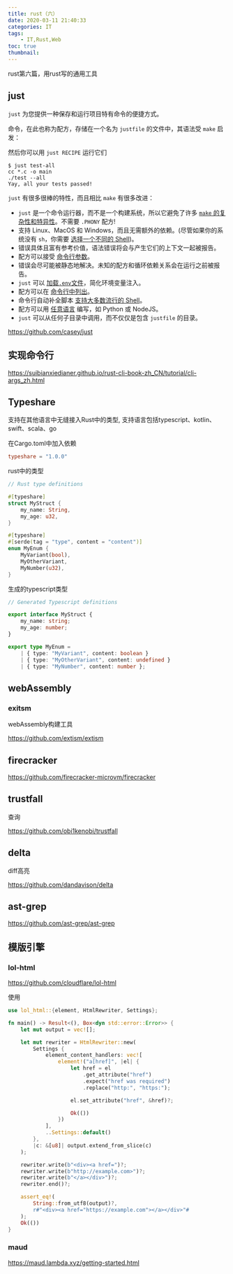 ```yaml
---
title: rust（六）
date: 2020-03-11 21:40:33
categories: IT
tags:
    - IT,Rust,Web
toc: true
thumbnail: 
---
```


   rust第六篇，用rust写的通用工具

<!--more-->

## just

`just` 为您提供一种保存和运行项目特有命令的便捷方式。

命令，在此也称为配方，存储在一个名为 `justfile` 的文件中，其语法受 `make` 启发：

然后你可以用 `just RECIPE` 运行它们

```shell
$ just test-all
cc *.c -o main
./test --all
Yay, all your tests passed!
```

`just` 有很多很棒的特性，而且相比 `make` 有很多改进：

- `just` 是一个命令运行器，而不是一个构建系统，所以它避免了许多 [`make` 的复杂性和特异性](https://github.com/casey/just/blob/master/README.中文.md#just-避免了-make-的哪些特异性)。不需要 `.PHONY` 配方!
- 支持 Linux、MacOS 和 Windows，而且无需额外的依赖。(尽管如果你的系统没有 `sh`，你需要 [选择一个不同的 Shell](https://github.com/casey/just/blob/master/README.中文.md#shell))。
- 错误具体且富有参考价值，语法错误将会与产生它们的上下文一起被报告。
- 配方可以接受 [命令行参数](https://github.com/casey/just/blob/master/README.中文.md#配方参数)。
- 错误会尽可能被静态地解决。未知的配方和循环依赖关系会在运行之前被报告。
- `just` 可以 [加载`.env`文件](https://github.com/casey/just/blob/master/README.中文.md#env-集成)，简化环境变量注入。
- 配方可以在 [命令行中列出](https://github.com/casey/just/blob/master/README.中文.md#列出可用的配方)。
- 命令行自动补全脚本 [支持大多数流行的 Shell](https://github.com/casey/just/blob/master/README.中文.md#shell-自动补全脚本)。
- 配方可以用 [任意语言](https://github.com/casey/just/blob/master/README.中文.md#用其他语言书写配方) 编写，如 Python 或 NodeJS。
- `just` 可以从任何子目录中调用，而不仅仅是包含 `justfile` 的目录。



https://github.com/casey/just

## 实现命令行



https://suibianxiedianer.github.io/rust-cli-book-zh_CN/tutorial/cli-args_zh.html



## Typeshare

支持在其他语言中无缝接入Rust中的类型, 支持语言包括typescript、kotlin、swift、scala、go

在Cargo.toml中加入依赖

```toml
typeshare = "1.0.0"
```

rust中的类型

```rust
// Rust type definitions

#[typeshare]
struct MyStruct {
    my_name: String,
    my_age: u32,
}

#[typeshare]
#[serde(tag = "type", content = "content")]
enum MyEnum {
    MyVariant(bool),
    MyOtherVariant,
    MyNumber(u32),
}
```

生成的typescript类型

```typescript
// Generated Typescript definitions

export interface MyStruct {
    my_name: string;
    my_age: number;
}

export type MyEnum = 
    | { type: "MyVariant", content: boolean }
    | { type: "MyOtherVariant", content: undefined }
    | { type: "MyNumber", content: number };
```

## webAssembly

### exitsm

webAssembly构建工具

https://github.com/extism/extism

## firecracker

https://github.com/firecracker-microvm/firecracker



## trustfall

查询

https://github.com/obi1kenobi/trustfall



## delta

diff高亮

https://github.com/dandavison/delta



## ast-grep

https://github.com/ast-grep/ast-grep

## 模版引擎

### lol-html

https://github.com/cloudflare/lol-html

使用

```rust
use lol_html::{element, HtmlRewriter, Settings};

fn main() -> Result<(), Box<dyn std::error::Error>> {
    let mut output = vec![];

    let mut rewriter = HtmlRewriter::new(
        Settings {
            element_content_handlers: vec![
                element!("a[href]", |el| {
                    let href = el
                        .get_attribute("href")
                        .expect("href was required")
                        .replace("http:", "https:");

                    el.set_attribute("href", &href)?;

                    Ok(())
                })
            ],
            ..Settings::default()
        },
        |c: &[u8]| output.extend_from_slice(c)
    );

    rewriter.write(b"<div><a href=")?;
    rewriter.write(b"http://example.com>")?;
    rewriter.write(b"</a></div>")?;
    rewriter.end()?;

    assert_eq!(
        String::from_utf8(output)?,
        r#"<div><a href="https://example.com"></a></div>"#
    );
    Ok(())
}
```

### maud

https://maud.lambda.xyz/getting-started.html
